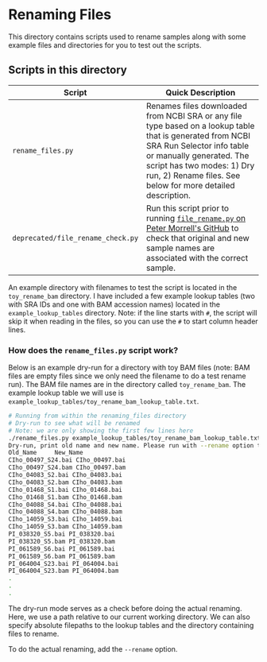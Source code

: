 # Renaming Files

This directory contains scripts used to rename samples along with some example files and directories for you to test out the scripts.

## Scripts in this directory

| Script | Quick Description |
| ------ | ----------------- |
| `rename_files.py` | Renames files downloaded from NCBI SRA or any file type based on a lookup table that is generated from NCBI SRA Run Selector info table or manually generated. The script has two modes: 1) Dry run, 2) Rename files. See below for more detailed description. |
| `deprecated/file_rename_check.py` | Run this script prior to running [`file_rename.py` on Peter Morrell's GitHub](https://github.com/pmorrell/Utilities/blob/master/file_rename.py) to check that original and new sample names are associated with the correct sample. |

An example directory with filenames to test the script is located in the `toy_rename_bam` directory. I have included a few example lookup tables (two with SRA IDs and one with BAM accession names) located in the `example_lookup_tables` directory. Note: if the line starts with `#`, the script will skip it when reading in the files, so you can use the `#` to start column header lines.

### How does the `rename_files.py` script work?

Below is an example dry-run for a directory with toy BAM files (note: BAM files are empty files since we only need the filename to do a test rename run). The BAM file names are in the directory called `toy_rename_bam`. The example lookup table we will use is `example_lookup_tables/toy_rename_bam_lookup_table.txt`.

```bash
# Running from within the renaming_files directory
# Dry-run to see what will be renamed
# Note: we are only showing the first few lines here
./rename_files.py example_lookup_tables/toy_rename_bam_lookup_table.txt toy_rename_bam/ --dry-run
Dry-run, print old name and new name. Please run with --rename option to do the actual renaming.
Old_Name	 New_Name
CIho_00497_S24.bai CIho_00497.bai
CIho_00497_S24.bam CIho_00497.bam
CIho_04083_S2.bai CIho_04083.bai
CIho_04083_S2.bam CIho_04083.bam
CIho_01468_S1.bai CIho_01468.bai
CIho_01468_S1.bam CIho_01468.bam
CIho_04088_S4.bai CIho_04088.bai
CIho_04088_S4.bam CIho_04088.bam
CIho_14059_S3.bai CIho_14059.bai
CIho_14059_S3.bam CIho_14059.bam
PI_038320_S5.bai PI_038320.bai
PI_038320_S5.bam PI_038320.bam
PI_061589_S6.bai PI_061589.bai
PI_061589_S6.bam PI_061589.bam
PI_064004_S23.bai PI_064004.bai
PI_064004_S23.bam PI_064004.bam
.
.
.
```

The dry-run mode serves as a check before doing the actual renaming. Here, we use a path relative to our current working directory. We can also specify absolute filepaths to the lookup tables and the directory containing files to rename.

To do the actual renaming, add the `--rename` option.
